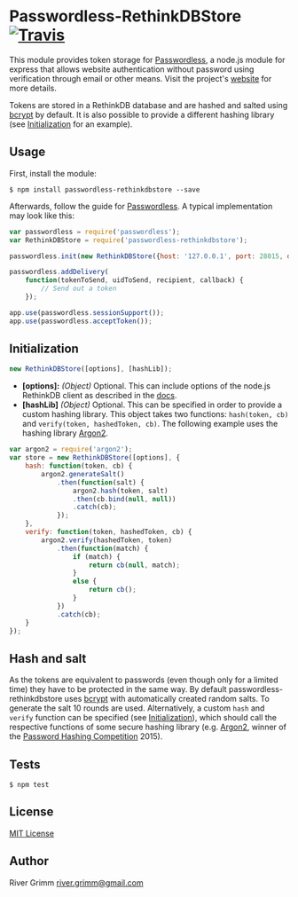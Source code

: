 # Passwordless-RethinkDBStore [![Travis](https://travis-ci.org/kvnneff/passwordless-rethinkdbstore.svg?branch=master)](https://travis-ci.org/kvnneff/passwordless-rethinkdbstore)

This module provides token storage for [Passwordless](https://github.com/florianheinemann/passwordless), a node.js module for express that allows website authentication without password using verification through email or other means. Visit the project's [website](https://passwordless.net) for more details.

Tokens are stored in a RethinkDB database and are hashed and salted using [bcrypt](https://github.com/ncb000gt/node.bcrypt.js/) by default. It is also possible to provide a different hashing library (see [Initialization](#initialization) for an example).

## Usage

First, install the module:

`$ npm install passwordless-rethinkdbstore --save`

Afterwards, follow the guide for [Passwordless](https://github.com/florianheinemann/passwordless). A typical implementation may look like this:

```javascript
var passwordless = require('passwordless');
var RethinkDBStore = require('passwordless-rethinkdbstore');

passwordless.init(new RethinkDBStore({host: '127.0.0.1', port: 28015, db: 'main'}));

passwordless.addDelivery(
    function(tokenToSend, uidToSend, recipient, callback) {
        // Send out a token
    });

app.use(passwordless.sessionSupport());
app.use(passwordless.acceptToken());
```

## Initialization

```javascript
new RethinkDBStore([options], [hashLib]);
```
* **[options]:** *(Object)* Optional. This can include options of the node.js RethinkDB client as described in the [docs](http://www.rethinkdb.com/api/javascript/#connect).
* **[hashLib]** *(Object)* Optional. This can be specified in order to provide a custom hashing library. This object takes two functions: `hash(token, cb)` and `verify(token, hashedToken, cb)`. The following example uses the hashing library [Argon2](https://github.com/ranisalt/node-argon2).
```javascript
var argon2 = require('argon2');
var store = new RethinkDBStore([options], {
    hash: function(token, cb) {
        argon2.generateSalt()
            .then(function(salt) {
                argon2.hash(token, salt)
                .then(cb.bind(null, null))
                .catch(cb);
            });
    },
    verify: function(token, hashedToken, cb) {
        argon2.verify(hashedToken, token)
            .then(function(match) {
                if (match) {
                    return cb(null, match);
                }
                else {
                    return cb();
                }
            })
            .catch(cb);
    }
});
```

## Hash and salt
As the tokens are equivalent to passwords (even though only for a limited time) they have to be protected in the same way. By default passwordless-rethinkdbstore uses [bcrypt](https://github.com/ncb000gt/node.bcrypt.js/) with automatically created random salts. To generate the salt 10 rounds are used. Alternatively, a custom `hash` and `verify` function can be specified (see [Initialization](#initialization)), which should call the respective functions of some secure hashing library (e.g. [Argon2](https://github.com/ranisalt/node-argon2), winner of the [Password Hashing Competition](https://password-hashing.net) 2015).

## Tests

`$ npm test`

## License

[MIT License](http://opensource.org/licenses/MIT)

## Author
River Grimm river.grimm@gmail.com
